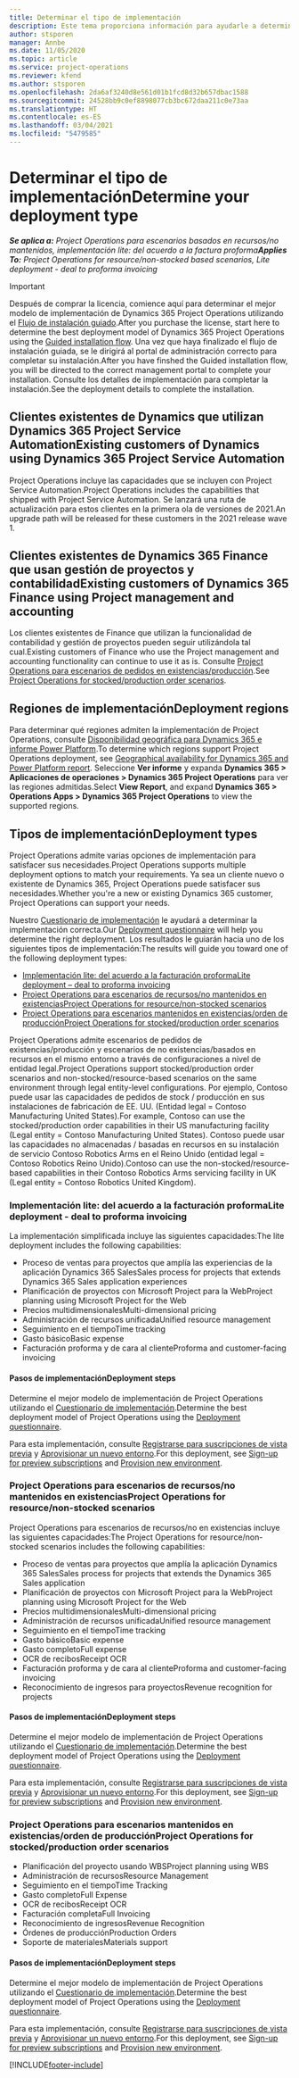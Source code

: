 ```yaml
---
title: Determinar el tipo de implementación
description: Este tema proporciona información para ayudarle a determinar el tipo de implementación correcto de las operaciones de proyecto para su empresa.
author: stsporen
manager: Annbe
ms.date: 11/05/2020
ms.topic: article
ms.service: project-operations
ms.reviewer: kfend
ms.author: stsporen
ms.openlocfilehash: 2da6af3240d8e561d01b1fcd8d32b657dbac1588
ms.sourcegitcommit: 24528bb9c0ef8898077cb3bc672daa211c0e73aa
ms.translationtype: HT
ms.contentlocale: es-ES
ms.lasthandoff: 03/04/2021
ms.locfileid: "5479585"
---
```

# <a name="determine-your-deployment-type"></a><span data-ttu-id="52047-103">Determinar el tipo de implementación</span><span class="sxs-lookup"><span data-stu-id="52047-103">Determine your deployment type</span></span>

<span data-ttu-id="52047-104">_**Se aplica a:** Project Operations para escenarios basados en recursos/no mantenidos, implementación lite: del acuerdo a la factura proforma_</span><span class="sxs-lookup"><span data-stu-id="52047-104">_**Applies To:** Project Operations for resource/non-stocked based scenarios, Lite deployment - deal to proforma invoicing_</span></span>

> [!IMPORTANT]
> <span data-ttu-id="52047-105">Después de comprar la licencia, comience aquí para determinar el mejor modelo de implementación de Dynamics 365 Project Operations utilizando el [Flujo de instalación guiado](https://aka.ms/provisionprojectoperations).</span><span class="sxs-lookup"><span data-stu-id="52047-105">After you purchase the license, start here to determine the best deployment model of Dynamics 365 Project Operations using the [Guided installation flow](https://aka.ms/provisionprojectoperations).</span></span>
> <span data-ttu-id="52047-106">Una vez que haya finalizado el flujo de instalación guiada, se le dirigirá al portal de administración correcto para completar su instalación.</span><span class="sxs-lookup"><span data-stu-id="52047-106">After you have finshed the Guided installation flow, you will be directed to the correct management portal to complete your installation.</span></span> <span data-ttu-id="52047-107">Consulte los detalles de implementación para completar la instalación.</span><span class="sxs-lookup"><span data-stu-id="52047-107">See the deployment details to complete the installation.</span></span>


## <a name="existing-customers-of-dynamics-using-dynamics-365-project-service-automation"></a><span data-ttu-id="52047-108">Clientes existentes de Dynamics que utilizan Dynamics 365 Project Service Automation</span><span class="sxs-lookup"><span data-stu-id="52047-108">Existing customers of Dynamics using Dynamics 365 Project Service Automation</span></span>
<span data-ttu-id="52047-109">Project Operations incluye las capacidades que se incluyen con Project Service Automation.</span><span class="sxs-lookup"><span data-stu-id="52047-109">Project Operations includes the capabilities that shipped with Project Service Automation.</span></span> <span data-ttu-id="52047-110">Se lanzará una ruta de actualización para estos clientes en la primera ola de versiones de 2021.</span><span class="sxs-lookup"><span data-stu-id="52047-110">An upgrade path will be released for these customers in the 2021 release wave 1.</span></span>

## <a name="existing-customers-of-dynamics-365-finance-using-project-management-and-accounting"></a><span data-ttu-id="52047-111">Clientes existentes de Dynamics 365 Finance que usan gestión de proyectos y contabilidad</span><span class="sxs-lookup"><span data-stu-id="52047-111">Existing customers of Dynamics 365 Finance using Project management and accounting</span></span> 

<span data-ttu-id="52047-112">Los clientes existentes de Finance que utilizan la funcionalidad de contabilidad y gestión de proyectos pueden seguir utilizándola tal cual.</span><span class="sxs-lookup"><span data-stu-id="52047-112">Existing customers of Finance who use the Project management and accounting functionality can continue to use it as is.</span></span> <span data-ttu-id="52047-113">Consulte [Project Operations para escenarios de pedidos en existencias/producción](#pma).</span><span class="sxs-lookup"><span data-stu-id="52047-113">See [Project Operations for stocked/production order scenarios](#pma).</span></span>


## <a name="deployment-regions"></a><span data-ttu-id="52047-114">Regiones de implementación</span><span class="sxs-lookup"><span data-stu-id="52047-114">Deployment regions</span></span>
<span data-ttu-id="52047-115">Para determinar qué regiones admiten la implementación de Project Operations, consulte [Disponibilidad geográfica para Dynamics 365 e informe Power Platform](https://dynamics.microsoft.com/en-us/geographic-availability/).</span><span class="sxs-lookup"><span data-stu-id="52047-115">To determine which regions support Project Operations deployment, see [Geographical availability for Dynamics 365 and Power Platform report](https://dynamics.microsoft.com/en-us/geographic-availability/).</span></span> <span data-ttu-id="52047-116">Seleccione **Ver informe** y expanda **Dynamics 365 > Aplicaciones de operaciones > Dynamics 365 Project Operations** para ver las regiones admitidas.</span><span class="sxs-lookup"><span data-stu-id="52047-116">Select **View Report**, and expand **Dynamics 365 > Operations Apps > Dynamics 365 Project Operations** to view the supported regions.</span></span>

## <a name="deployment-types"></a><span data-ttu-id="52047-117">Tipos de implementación</span><span class="sxs-lookup"><span data-stu-id="52047-117">Deployment types</span></span>
<span data-ttu-id="52047-118">Project Operations admite varias opciones de implementación para satisfacer sus necesidades.</span><span class="sxs-lookup"><span data-stu-id="52047-118">Project Operations supports multiple deployment options to match your requirements.</span></span> <span data-ttu-id="52047-119">Ya sea un cliente nuevo o existente de Dynamics 365, Project Operations puede satisfacer sus necesidades.</span><span class="sxs-lookup"><span data-stu-id="52047-119">Whether you're a new or existing Dynamics 365 customer, Project Operations can support your needs.</span></span>

<span data-ttu-id="52047-120">Nuestro [Cuestionario de implementación](https://aka.ms/provisionprojectoperations) le ayudará a determinar la implementación correcta.</span><span class="sxs-lookup"><span data-stu-id="52047-120">Our [Deployment questionnaire](https://aka.ms/provisionprojectoperations) will help you determine the right deployment.</span></span> <span data-ttu-id="52047-121">Los resultados le guiarán hacia uno de los siguientes tipos de implementación:</span><span class="sxs-lookup"><span data-stu-id="52047-121">The results will guide you toward one of the following deployment types:</span></span>

- [<span data-ttu-id="52047-122">Implementación lite: del acuerdo a la facturación proforma</span><span class="sxs-lookup"><span data-stu-id="52047-122">Lite deployment – deal to proforma invoicing</span></span>](#lite)
- [<span data-ttu-id="52047-123">Project Operations para escenarios de recursos/no mantenidos en existencias</span><span class="sxs-lookup"><span data-stu-id="52047-123">Project Operations for resource/non-stocked scenarios</span></span>](#integrated)
- [<span data-ttu-id="52047-124">Project Operations para escenarios mantenidos en existencias/orden de producción</span><span class="sxs-lookup"><span data-stu-id="52047-124">Project Operations for stocked/production order scenarios</span></span>](#pma)

<span data-ttu-id="52047-125">Project Operations admite escenarios de pedidos de existencias/producción y escenarios de no existencias/basados en recursos en el mismo entorno a través de configuraciones a nivel de entidad legal.</span><span class="sxs-lookup"><span data-stu-id="52047-125">Project Operations support stocked/production order scenarios and non-stocked/resource-based scenarios on the same environment through legal entity-level configurations.</span></span> <span data-ttu-id="52047-126">Por ejemplo, Contoso puede usar las capacidades de pedidos de stock / producción en sus instalaciones de fabricación de EE. UU. (Entidad legal = Contoso Manufacturing United States).</span><span class="sxs-lookup"><span data-stu-id="52047-126">For example, Contoso can use the stocked/production order capabilities in their US manufacturing facility (Legal entity = Contoso Manufacturing United States).</span></span> <span data-ttu-id="52047-127">Contoso puede usar las capacidades no almacenadas / basadas en recursos en su instalación de servicio Contoso Robotics Arms en el Reino Unido (entidad legal = Contoso Robotics Reino Unido).</span><span class="sxs-lookup"><span data-stu-id="52047-127">Contoso can use the non-stocked/resource-based capabilities in their Contoso Robotics Arms servicing facility in UK (Legal entity = Contoso Robotics United Kingdom).</span></span>

### <a name="lite-deployment---deal-to-proforma-invoicing"></a><a  name="lite"></a><span data-ttu-id="52047-128">Implementación lite: del acuerdo a la facturación proforma</span><span class="sxs-lookup"><span data-stu-id="52047-128">Lite deployment - deal to proforma invoicing</span></span>

<span data-ttu-id="52047-129">La implementación simplificada incluye las siguientes capacidades:</span><span class="sxs-lookup"><span data-stu-id="52047-129">The lite deployment includes the following capabilities:</span></span>

- <span data-ttu-id="52047-130">Proceso de ventas para proyectos que amplía las experiencias de la aplicación Dynamics 365 Sales</span><span class="sxs-lookup"><span data-stu-id="52047-130">Sales process for projects that extends Dynamics 365 Sales application experiences</span></span>
- <span data-ttu-id="52047-131">Planificación de proyectos con Microsoft Project para la Web</span><span class="sxs-lookup"><span data-stu-id="52047-131">Project planning using Microsoft Project for the Web</span></span>
- <span data-ttu-id="52047-132">Precios multidimensionales</span><span class="sxs-lookup"><span data-stu-id="52047-132">Multi-dimensional pricing</span></span>
- <span data-ttu-id="52047-133">Administración de recursos unificada</span><span class="sxs-lookup"><span data-stu-id="52047-133">Unified resource management</span></span>
- <span data-ttu-id="52047-134">Seguimiento en el tiempo</span><span class="sxs-lookup"><span data-stu-id="52047-134">Time tracking</span></span>
- <span data-ttu-id="52047-135">Gasto básico</span><span class="sxs-lookup"><span data-stu-id="52047-135">Basic expense</span></span>
- <span data-ttu-id="52047-136">Facturación proforma y de cara al cliente</span><span class="sxs-lookup"><span data-stu-id="52047-136">Proforma and customer-facing invoicing</span></span> 

#### <a name="deployment-steps"></a><span data-ttu-id="52047-137">Pasos de implementación</span><span class="sxs-lookup"><span data-stu-id="52047-137">Deployment steps</span></span>
<span data-ttu-id="52047-138">Determine el mejor modelo de implementación de Project Operations utilizando el [Cuestionario de implementación](https://aka.ms/provisionprojectoperations).</span><span class="sxs-lookup"><span data-stu-id="52047-138">Determine the best deployment model of Project Operations using the [Deployment questionnaire](https://aka.ms/provisionprojectoperations).</span></span>

<span data-ttu-id="52047-139">Para esta implementación, consulte [Registrarse para suscripciones de vista previa](lite-preview-subscription-sign-up.md) y [Aprovisionar un nuevo entorno](lite-deployment.md).</span><span class="sxs-lookup"><span data-stu-id="52047-139">For this deployment, see [Sign-up for preview subscriptions](lite-preview-subscription-sign-up.md) and [Provision new environment](lite-deployment.md).</span></span> 


### <a name="project-operations-for-resourcenon-stocked-scenarios"></a><a name="integrated"></a><span data-ttu-id="52047-140">Project Operations para escenarios de recursos/no mantenidos en existencias</span><span class="sxs-lookup"><span data-stu-id="52047-140">Project Operations for resource/non-stocked scenarios</span></span>
<span data-ttu-id="52047-141">Project Operations para escenarios de recursos/no en existencias incluye las siguientes capacidades:</span><span class="sxs-lookup"><span data-stu-id="52047-141">The Project Operations for resource/non-stocked scenarios includes the following capabilities:</span></span>
 
- <span data-ttu-id="52047-142">Proceso de ventas para proyectos que amplía la aplicación Dynamics 365 Sales</span><span class="sxs-lookup"><span data-stu-id="52047-142">Sales process for projects that extends the Dynamics 365 Sales application</span></span>
- <span data-ttu-id="52047-143">Planificación de proyectos con Microsoft Project para la Web</span><span class="sxs-lookup"><span data-stu-id="52047-143">Project planning using Microsoft Project for the Web</span></span>
- <span data-ttu-id="52047-144">Precios multidimensionales</span><span class="sxs-lookup"><span data-stu-id="52047-144">Multi-dimensional pricing</span></span>
- <span data-ttu-id="52047-145">Administración de recursos unificada</span><span class="sxs-lookup"><span data-stu-id="52047-145">Unified resource management</span></span>
- <span data-ttu-id="52047-146">Seguimiento en el tiempo</span><span class="sxs-lookup"><span data-stu-id="52047-146">Time tracking</span></span>
- <span data-ttu-id="52047-147">Gasto básico</span><span class="sxs-lookup"><span data-stu-id="52047-147">Basic expense</span></span>
- <span data-ttu-id="52047-148">Gasto completo</span><span class="sxs-lookup"><span data-stu-id="52047-148">Full expense</span></span>
- <span data-ttu-id="52047-149">OCR de recibos</span><span class="sxs-lookup"><span data-stu-id="52047-149">Receipt OCR</span></span>
- <span data-ttu-id="52047-150">Facturación proforma y de cara al cliente</span><span class="sxs-lookup"><span data-stu-id="52047-150">Proforma and customer-facing invoicing</span></span> 
- <span data-ttu-id="52047-151">Reconocimiento de ingresos para proyectos</span><span class="sxs-lookup"><span data-stu-id="52047-151">Revenue recognition for projects</span></span>

#### <a name="deployment-steps"></a><span data-ttu-id="52047-152">Pasos de implementación</span><span class="sxs-lookup"><span data-stu-id="52047-152">Deployment steps</span></span>
<span data-ttu-id="52047-153">Determine el mejor modelo de implementación de Project Operations utilizando el [Cuestionario de implementación](https://aka.ms/provisionprojectoperations).</span><span class="sxs-lookup"><span data-stu-id="52047-153">Determine the best deployment model of Project Operations using the [Deployment questionnaire](https://aka.ms/provisionprojectoperations).</span></span>

<span data-ttu-id="52047-154">Para esta implementación, consulte [Registrarse para suscripciones de vista previa](resource-sign-up-preview-subscription.md) y [Aprovisionar un nuevo entorno](resource-provision-new-environment.md).</span><span class="sxs-lookup"><span data-stu-id="52047-154">For this deployment, see [Sign-up for preview subscriptions](resource-sign-up-preview-subscription.md) and [Provision new environment](resource-provision-new-environment.md).</span></span> 


### <a name="project-operations-for-stockedproduction-order-scenarios"></a><a name="pma"></a><span data-ttu-id="52047-155">Project Operations para escenarios mantenidos en existencias/orden de producción</span><span class="sxs-lookup"><span data-stu-id="52047-155">Project Operations for stocked/production order scenarios</span></span>

- <span data-ttu-id="52047-156">Planificación del proyecto usando WBS</span><span class="sxs-lookup"><span data-stu-id="52047-156">Project planning using WBS</span></span>
- <span data-ttu-id="52047-157">Administración de recursos</span><span class="sxs-lookup"><span data-stu-id="52047-157">Resource Management</span></span>
- <span data-ttu-id="52047-158">Seguimiento en el tiempo</span><span class="sxs-lookup"><span data-stu-id="52047-158">Time Tracking</span></span>
- <span data-ttu-id="52047-159">Gasto completo</span><span class="sxs-lookup"><span data-stu-id="52047-159">Full Expense</span></span>
- <span data-ttu-id="52047-160">OCR de recibos</span><span class="sxs-lookup"><span data-stu-id="52047-160">Receipt OCR</span></span>
- <span data-ttu-id="52047-161">Facturación completa</span><span class="sxs-lookup"><span data-stu-id="52047-161">Full Invoicing</span></span>
- <span data-ttu-id="52047-162">Reconocimiento de ingresos</span><span class="sxs-lookup"><span data-stu-id="52047-162">Revenue Recognition</span></span>
- <span data-ttu-id="52047-163">Órdenes de producción</span><span class="sxs-lookup"><span data-stu-id="52047-163">Production Orders</span></span>
- <span data-ttu-id="52047-164">Soporte de materiales</span><span class="sxs-lookup"><span data-stu-id="52047-164">Materials support</span></span>

#### <a name="deployment-steps"></a><span data-ttu-id="52047-165">Pasos de implementación</span><span class="sxs-lookup"><span data-stu-id="52047-165">Deployment steps</span></span>
<span data-ttu-id="52047-166">Determine el mejor modelo de implementación de Project Operations utilizando el [Cuestionario de implementación](https://aka.ms/provisionprojectoperations).</span><span class="sxs-lookup"><span data-stu-id="52047-166">Determine the best deployment model of Project Operations using the [Deployment questionnaire](https://aka.ms/provisionprojectoperations).</span></span>

<span data-ttu-id="52047-167">Para esta implementación, consulte [Registrarse para suscripciones de vista previa](https://docs.microsoft.com/dynamics365/fin-ops-core/dev-itpro/dev-tools/sign-up-preview-subscription?toc=/dynamics365/finance/toc.json) y [Aprovisionar un nuevo entorno](https://docs.microsoft.com/dynamics365/fin-ops-core/dev-itpro/deployment/deploy-demo-environment?toc=/dynamics365/finance/toc.json).</span><span class="sxs-lookup"><span data-stu-id="52047-167">For this deployment, see [Sign-up for preview subscriptions](https://docs.microsoft.com/dynamics365/fin-ops-core/dev-itpro/dev-tools/sign-up-preview-subscription?toc=/dynamics365/finance/toc.json) and [Provision new environment](https://docs.microsoft.com/dynamics365/fin-ops-core/dev-itpro/deployment/deploy-demo-environment?toc=/dynamics365/finance/toc.json).</span></span> 



[!INCLUDE[footer-include](../includes/footer-banner.md)]
